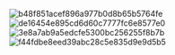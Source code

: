 ![b48f851acef896a977b0d8b65b5764fe](https://github.com/user-attachments/assets/36b8523f-b6bb-428b-aac4-31052535a7b0)
![de16454e895cd6d60c7777fc6e8577e0](https://github.com/user-attachments/assets/d9e912ac-0e3e-4814-a4d0-77e7cfdcf5e1)
![3e8a7ab9a5edcfe5300bc256255f8b7b](https://github.com/user-attachments/assets/70bae0c9-81fc-451f-8b22-ed7dcce9f4ec)
![f44fdbe8eed39abc28c5e835d9e9d5b5](https://github.com/user-attachments/assets/15ec95aa-d659-400b-ac70-be46bae8bfdb)
